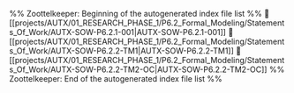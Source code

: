 %% Zoottelkeeper: Beginning of the autogenerated index file list  %%
📄 [[projects/AUTX/01_RESEARCH_PHASE_1/P6.2_Formal_Modeling/Statements_Of_Work/AUTX-SOW-P6.2.1-001|AUTX-SOW-P6.2.1-001]]
📄 [[projects/AUTX/01_RESEARCH_PHASE_1/P6.2_Formal_Modeling/Statements_Of_Work/AUTX-SOW-P6.2.2-TM1|AUTX-SOW-P6.2.2-TM1]]
📄 [[projects/AUTX/01_RESEARCH_PHASE_1/P6.2_Formal_Modeling/Statements_Of_Work/AUTX-SOW-P6.2.2-TM2-OC|AUTX-SOW-P6.2.2-TM2-OC]]
%% Zoottelkeeper: End of the autogenerated index file list  %%
